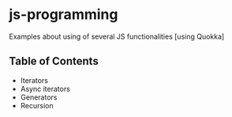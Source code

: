 # js-programming
Examples about using of several JS functionalities [using Quokka]

## Table of Contents

- Iterators
- Async iterators
- Generators
- Recursion

